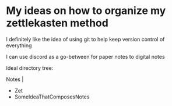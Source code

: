 # My ideas on how to organize my zettlekasten method


I definitely like the idea of using git to help keep version control of everything

I can use discord as a go-between for paper notes to digital notes

Ideal directory tree:

Notes
|
+ Zet
+ SomeIdeaThatComposesNotes


